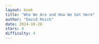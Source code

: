 ```yaml
---
layout: book
title: "Who We Are and How We Got Here"
author: "David Reich"
date: 2024-10-28
stars: 4
difficulty: 4
---
```

